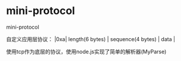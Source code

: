 # mini-protocol
mini-protocol

自定义应用层协议：
      |0xa| length(6 bytes) | sequence(4 bytes) | data |
      
使用tcp作为底层的协议，使用node.js实现了简单的解析器(MyParse)
